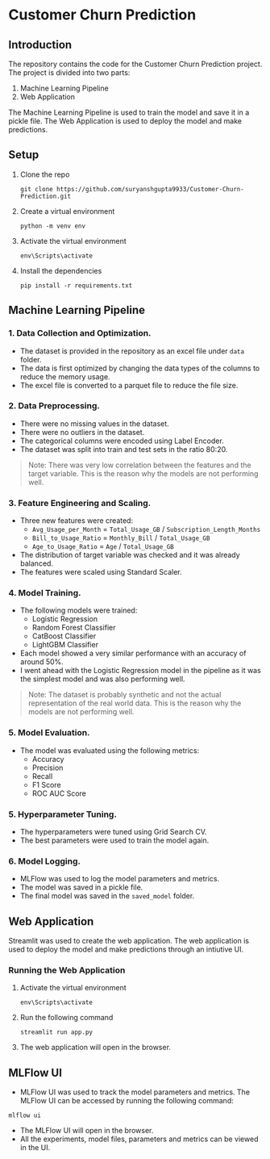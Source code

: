# Customer Churn Prediction

## Introduction
The repository contains the code for the Customer Churn Prediction project. The project is divided into two parts:
1. Machine Learning Pipeline
2. Web Application

The Machine Learning Pipeline is used to train the model and save it in a pickle file. The Web Application is used to deploy the model and make predictions.

## Setup
1. Clone the repo
    ```
    git clone https://github.com/suryanshgupta9933/Customer-Churn-Prediction.git
    ```
2. Create a virtual environment
    ```
    python -m venv env
    ```
3. Activate the virtual environment
    ```
    env\Scripts\activate
    ```
4. Install the dependencies
    ```
    pip install -r requirements.txt
    ```

## Machine Learning Pipeline

### 1. Data Collection and Optimization.
- The dataset is provided in the repository as an excel file under `data` folder.
- The data is first optimized by changing the data types of the columns to reduce the memory usage.
- The excel file is converted to a parquet file to reduce the file size.

### 2. Data Preprocessing.
- There were no missing values in the dataset.
- There were no outliers in the dataset.
- The categorical columns were encoded using Label Encoder.
- The dataset was split into train and test sets in the ratio 80:20.

> Note: There was very low correlation between the features and the target variable. This is the reason why the models are not performing well.

### 3. Feature Engineering and Scaling.
- Three new features were created:
    - `Avg_Usage_per_Month` = `Total_Usage_GB` / `Subscription_Length_Months`
    - `Bill_to_Usage_Ratio` = `Monthly_Bill` / `Total_Usage_GB`
    - `Age_to_Usage_Ratio` = `Age` / `Total_Usage_GB`
- The distribution of target variable was checked and it was already balanced.
- The features were scaled using Standard Scaler.

### 4. Model Training.
- The following models were trained:
    - Logistic Regression
    - Random Forest Classifier
    - CatBoost Classifier
    - LightGBM Classifier
- Each model showed a very similar performance with an accuracy of around 50%.
- I went ahead with the Logistic Regression model in the pipeline as it was the simplest model and was also performing well.

> Note: The dataset is probably synthetic and not the actual representation of the real world data. This is the reason why the models are not performing well.

### 5. Model Evaluation.
- The model was evaluated using the following metrics:
    - Accuracy
    - Precision
    - Recall
    - F1 Score
    - ROC AUC Score

### 5. Hyperparameter Tuning.
- The hyperparameters were tuned using Grid Search CV.
- The best parameters were used to train the model again.

### 6. Model Logging.
- MLFlow was used to log the model parameters and metrics.
- The model was saved in a pickle file.
- The final model was saved in the `saved_model` folder.

## Web Application
Streamlit was used to create the web application. The web application is used to deploy the model and make predictions through an intiutive UI.

### Running the Web Application
1. Activate the virtual environment
    ```
    env\Scripts\activate
    ```
2. Run the following command
    ```
    streamlit run app.py
    ```
3. The web application will open in the browser.

## MLFlow UI
- MLFlow UI was used to track the model parameters and metrics. The MLFlow UI can be accessed by running the following command:
```
mlflow ui
```
- The MLFlow UI will open in the browser.
- All the experiments, model files, parameters and metrics can be viewed in the UI.
